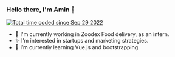 <h3>Hello there, I'm Amin 👋</h3>
<p>
<a href="https://wakatime.com/@06ea4e7e-6a57-40c1-ad9c-151ac361c86e" target="_blank"><img src="https://wakatime.com/badge/user/06ea4e7e-6a57-40c1-ad9c-151ac361c86e.svg" alt="Total        time coded since Sep 29 2022" />
</a>
</p>

- 🔭 I'm currently working in Zoodex Food delivery, as an intern.
- ✨ I’m interested in startups and marketing strategies.
- 🌱 I’m currently learning Vue.js and bootstrapping.


<!-- ![Anurag's GitHub stats](https://github-readme-stats.vercel.app/api?username=ma-mahmudi&show_icons=ture&bg_color=161a1f&text_color=ffffff&border_color=ffffff) -->
